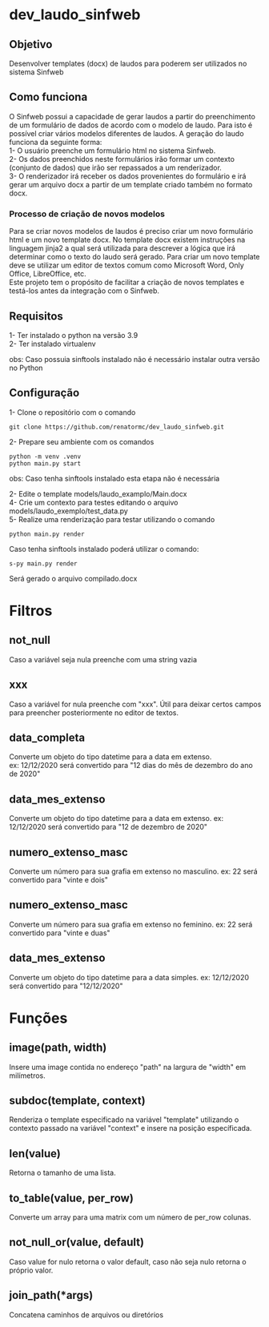 # dev_laudo_sinfweb

## Objetivo

Desenvolver templates (docx) de laudos para poderem ser utilizados no sistema Sinfweb

## Como funciona

O Sinfweb possui a capacidade de gerar laudos a partir do preenchimento de um formulário de dados de acordo com o modelo de laudo. Para isto é possível 
criar vários modelos diferentes de laudos. A geração do laudo funciona da seguinte forma:   
1- O usuário preenche um formulário html no sistema Sinfweb.   
2- Os dados preenchidos neste formulários irão formar um contexto (conjunto de dados) que irão ser repassados a um renderizador.   
3- O renderizador irá receber os dados provenientes do formulário e irá gerar um arquivo docx a partir de um template criado também no formato docx.


### Processo de criação de novos modelos

Para se criar novos modelos de laudos é preciso criar um novo formulário html e um novo template docx. No template docx existem instruções na linguagem jinja2 a qual será utilizada para descrever a lógica que irá determinar como o texto do laudo será gerado. Para criar um novo template deve se utilizar um editor de textos comum como Microsoft Word, Only Office, LibreOffice, etc.    
Este projeto tem o propósito de facilitar a criação de novos templates e testá-los antes da integração com o Sinfweb.

## Requisitos

1- Ter instalado o python na versão 3.9  
2- Ter instalado virtualenv  

obs: Caso possuia sinftools instalado não é necessário instalar outra versão no Python

## Configuração

1- Clone o repositório com o comando  
```
git clone https://github.com/renatormc/dev_laudo_sinfweb.git
```
2- Prepare seu ambiente com os comandos 
```
python -m venv .venv
python main.py start
```

obs: Caso tenha sinftools instalado esta etapa não é necessária

2- Edite o template models/laudo_examplo/Main.docx   
4- Crie um contexto para testes editando o arquivo models/laudo_exemplo/test_data.py  
5- Realize uma renderização para testar utilizando o comando   
```
python main.py render
```

Caso tenha sinftools instalado poderá utilizar o comando:  
```
s-py main.py render
```

Será gerado o arquivo compilado.docx


# Filtros

## not_null

Caso a variável seja nula preenche com uma string vazia

## xxx

Caso a variável for nula preenche com "xxx". Útil para deixar certos campos para preencher posteriormente no editor de textos.

## data_completa

Converte um objeto do tipo datetime para a data em extenso.  
ex: 12/12/2020 será convertido para "12 dias do mês de dezembro do ano de 2020"

## data_mes_extenso

Converte um objeto do tipo datetime para a data em extenso.
ex: 12/12/2020 será convertido para "12 de dezembro de 2020"

## numero_extenso_masc

Converte um número para sua grafia em extenso no masculino.
ex: 22 será convertido para "vinte e dois"

## numero_extenso_masc

Converte um número para sua grafia em extenso no feminino.
ex: 22 será convertido para "vinte e duas"

## data_mes_extenso

Converte um objeto do tipo datetime para a data simples.
ex: 12/12/2020 será convertido para "12/12/2020"

# Funções
## image(path, width)

Insere uma image contida no endereço "path" na largura de "width" em milímetros.

## subdoc(template, context)

Renderiza o template especificado na variável "template" utilizando o contexto passado na variável "context" e insere na posição específicada.

## len(value)

Retorna o tamanho de uma lista.

## to_table(value, per_row)

Converte um array para uma matrix com um número de per_row colunas.

## not_null_or(value, default)

Caso value for nulo retorna o valor default, caso não seja nulo retorna o próprio valor.

## join_path(*args)

Concatena caminhos de arquivos ou diretórios

